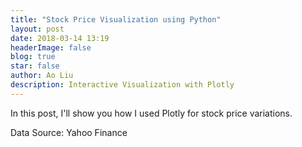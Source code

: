 ```yaml
---
title: "Stock Price Visualization using Python"
layout: post
date: 2018-03-14 13:19
headerImage: false
blog: true
star: false
author: Ao Liu
description: Interactive Visualization with Plotly
---
```


In this post, I'll show you how I used Plotly for stock price variations. 

Data Source: Yahoo Finance

